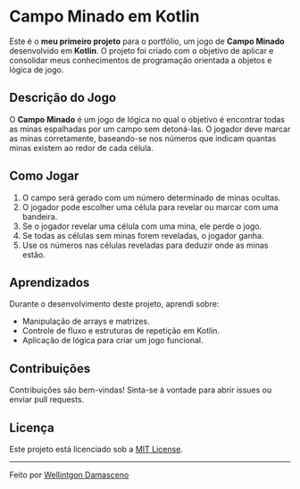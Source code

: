 # Campo Minado em Kotlin

Este é o **meu primeiro projeto** para o portfólio, um jogo de **Campo Minado** desenvolvido em **Kotlin**. O projeto foi criado com o objetivo de aplicar e consolidar meus conhecimentos de programação orientada a objetos e lógica de jogo.

## Descrição do Jogo

O **Campo Minado** é um jogo de lógica no qual o objetivo é encontrar todas as minas espalhadas por um campo sem detoná-las. O jogador deve marcar as minas corretamente, baseando-se nos números que indicam quantas minas existem ao redor de cada célula.


## Como Jogar

1. O campo será gerado com um número determinado de minas ocultas.
2. O jogador pode escolher uma célula para revelar ou marcar com uma bandeira.
3. Se o jogador revelar uma célula com uma mina, ele perde o jogo.
4. Se todas as células sem minas forem reveladas, o jogador ganha.
5. Use os números nas células reveladas para deduzir onde as minas estão.


## Aprendizados

Durante o desenvolvimento deste projeto, aprendi sobre:

- Manipulação de arrays e matrizes.
- Controle de fluxo e estruturas de repetição em Kotlin.
- Aplicação de lógica para criar um jogo funcional.

## Contribuições

Contribuições são bem-vindas! Sinta-se à vontade para abrir issues ou enviar pull requests.

## Licença

Este projeto está licenciado sob a [MIT License](LICENSE).

---

Feito por [Wellintgon Damasceno](https://github.com/wellfurtado)
